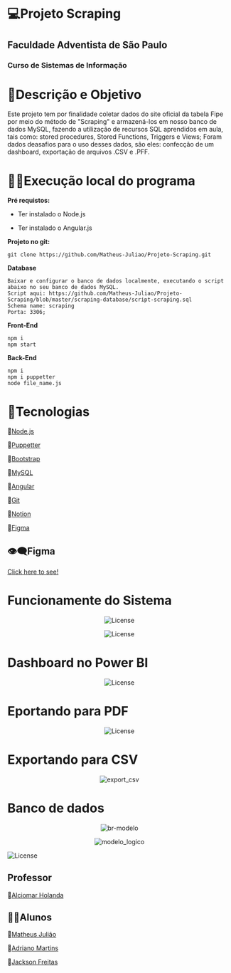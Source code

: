 # 💻Projeto Scraping 

## Faculdade Adventista de São Paulo 
### Curso de Sistemas de Informação

# 📝Descrição e Objetivo 

Este projeto tem por finalidade coletar dados do site oficial da tabela Fipe por meio do método de "Scraping"
e armazená-los em nosso banco de dados MySQL, fazendo a utilização de recursos SQL aprendidos em aula, tais como:
stored procedures, Stored Functions, Triggers e Views; Foram dados deasafios para o uso desses dados, são eles:
confecção de um dashboard, exportação de arquivos .CSV e .PFF.


# 👨‍💻Execução local do programa

**Pré requistos:**

- Ter instalado o Node.js

- Ter instalado o Angular.js

**Projeto no git:**

    git clone https://github.com/Matheus-Juliao/Projeto-Scraping.git

**Database**

    Baixar e configurar o banco de dados localmente, executando o script abaixo no seu banco de dados MySQL.
    Script aqui: https://github.com/Matheus-Juliao/Projeto-Scraping/blob/master/scraping-database/script-scraping.sql
    Schema name: scraping
    Porta: 3306;

**Front-End**

    npm i
    npm start

**Back-End**

    npm i 
    npm i puppetter
    node file_name.js

# 🔌Tecnologias

🔹[Node.js](https://nodejs.org/en/)

🔹[Puppetter](https://www.npmjs.com/package/puppeteer-extra-plugin-angular)

🔹[Bootstrap](https://getbootstrap.com/)

🔹[MySQL](https://dev.mysql.com/downloads/mysql/)

🔹[Angular](https://www.npmjs.com/package/@angular/cli)

🔹[Git](https://git-scm.com/)

🔹[Notion](https://www.notion.so/)

🔹[Figma](https://www.figma.com/)

## 👁‍🗨**Figma**

[Click here to see!](https://www.figma.com/file/7IqtJaBB5YGEjjHahMXCeD/Untitled?node-id=0%3A1&t=RH0CrAahJ82VkRCx-1)

# Funcionamente do Sistema

<p align="center">
  <img alt="License" src="https://github.com/Matheus-Juliao/Projeto-Scraping/blob/master/imagens/gif_sistema_1.gif?raw=true">
</p>

<p align="center">
  <img alt="License" src="https://github.com/Matheus-Juliao/Projeto-Scraping/blob/master/imagens/gif_curiosidades.gif?raw=true">
</p>


# Dashboard no Power BI

<p align="center">
  <img alt="License" src="https://github.com/Matheus-Juliao/Projeto-Scraping/blob/master/imagens/gif_dashboard.gif?raw=true">
</p>

# Eportando para PDF

<p align="center">
  <img alt="License" src="https://github.com/Matheus-Juliao/Projeto-Scraping/blob/master/imagens/gif_pdf.gif?raw=true">
</p>

# Exportando para CSV

<p align="center">
  <img alt="export_csv" src="https://github.com/Matheus-Juliao/Projeto-Scraping/blob/master/imagens/gif_csv.gif?raw=true">
</p>

# Banco de dados

<p align="center">
  <img alt="br-modelo" src="https://github.com/Matheus-Juliao/Projeto-Scraping/blob/master/imagens/gif_br_modelo.gif?raw=true">
</p>

<p align="center">
  <img alt="modelo_logico" src="https://github.com/Matheus-Juliao/Projeto-Scraping/blob/master/imagens/gif_modelo_l%C3%B3gico.gif?raw=true">
</p>


<p align="database">
  <img alt="License" src="https://github.com/Matheus-Juliao/Projeto-Scraping/blob/master/imagens/gif_banco.gif?raw=true">
</p>


## Professor

🔰[Alciomar Holanda]()

## 👨‍🎓Alunos

🔸[Matheus Julião](https://github.com/Matheus-Juliao)

🔸[Adriano Martins](https://github.com/AdrianoPinheiro86)

🔸[Jackson Freitas](https://github.com/jacksonMarcelinoFreitas)






